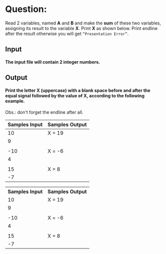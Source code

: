 # Question:

Read 2 variables, named **A** and **B** and make the **sum** of these two variables, assigning its result to the variable **X**. Print **X** as shown below. Print endline after the result otherwise you will get `“Presentation Error”`.

## Input

#### The input file will contain **2** integer numbers.

## Output

#### Print the letter **X (uppercase)** with a blank space before and after the equal signal followed by the value of **X**, according to the following example.

Obs.: don't forget the endline after all.

| Samples Input | Samples Output |
| ------------- | -------------- |
| 10            | X = 19         |<tr></tr>
| 9             |
|               |                |<tr></tr>
| -10           | X = -6         |
| 4             |<tr></tr>
|               |                |
| 15            | X = 8          |<tr></tr>
| -7            |                |

<table>
    <tr>
        <th>Samples Input</th>
        <th>Samples Output</th>
    </tr>
    <tr>
        <td>10</td>
        <td>X = 19</td>
    </tr>
    <tr>
        <td>9</td>
        <td></td>
    </tr>
    <tr>
        <td></td>
        <td></td>
    </tr>
    <tr>
        <td>-10</td>
        <td>X = -6</td>
    </tr>
    <tr>
        <td>4</td>
        <td></td>
    </tr>
    <tr>
        <td></td>
        <td></td>
    </tr>
    <tr>
        <td>15</td>
        <td>X = 8</td>
    </tr>
    <tr>
        <td>-7</td>
        <td></td>
    </tr>
</table>
